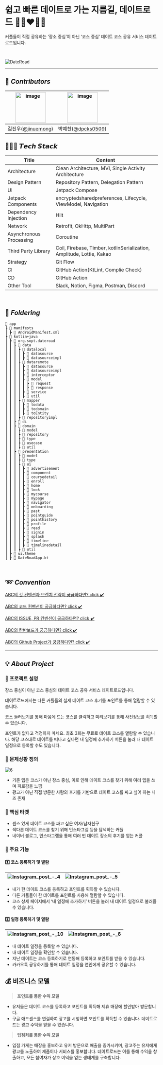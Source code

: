 # 쉽고 빠른 데이트로 가는 지름길, 데이트로드 👩🏻‍❤️‍👨🏻

커플들이 직접 공유하는 ‘장소 중심’이 아닌 ‘코스 중심’ 데이트 코스 공유 서비스 데이트로드입니다.

<br>

![DateRoad](https://github.com/user-attachments/assets/3e0c4678-25de-4e48-8939-581733a9ec5b)

---

## 💟 *****Contributors*****

| <img alt="image" src="https://github.com/woowacourse-study/2024-GaegSa5-study/assets/85734140/80896a2a-d417-498b-81cc-9e2c239f37ee" width="100" height="100">  | <img alt="image" src="https://github.com/chaehyuns/GaegSa5/assets/80222352/aea5197f-8651-45a4-8bec-1e28baeae41c" width="100" height="100"> |  
|---------------------------------------------------------------------------------------------------------------------------------------------------------------|---------------------------------------------------------------------------------------------------------------------------------------------------------------|
| 김진우([@jinuemong](https://github.com/jinuemong))                                                                                                                | 박예찬([@dpcks0509](https://github.com/dpcks0509))  | 

## 👩🏻‍💻 ***𝙏𝙚𝙘𝙝 𝙎𝙩𝙖𝙘𝙠***

| Title                   | Content                                                                     |
|-------------------------|-----------------------------------------------------------------------------|
| Architecture            | Clean Architecture, MVI, Single Activity Architecture                       |
| Design Pattern          | Repository Pattern, Delegation Pattern                                      |
| UI                      | Jetpack Compose                                                             |
| Jetpack Components      | encryptedsharedpreferences, Lifecycle, ViewModel, Navigation                |
| Dependency Injection    | Hilt                                                                        |
| Network                 | Retrofit, OkHttp, MultiPart                                                 |
| Asynchronous Processing | Coroutine                                                                   |
| Third Party Library     | Coil, Firebase, Timber, kotlinSerialization, Amplitude, Lottie, Kakao |
| Strategy                | Git Flow                                                                    |
| CI                      | GitHub Action(KtLint, Complie Check)                                        |
| CD                      | GitHub Action                                                               |
| Other Tool              | Slack, Notion, Figma, Postman, Discord                                      |

<br>

## 📁 *****Foldering*****
```
📂 app
┣ 📂 manifests
┃ ┣ 📜 AndroidManifest.xml
┣ 📂 kotlin+java
┃ ┣ 📂 org.sopt.dateroad
┃ ┃ ┣ 📂 data
┃ ┃ ┃ ┣ 📂 datalocal
┃ ┃ ┃ ┃ ┣ 📂 datasource
┃ ┃ ┃ ┃ ┣ 📂 datasourceimpl
┃ ┃ ┃ ┣ 📂 dataremote
┃ ┃ ┃ ┃ ┣ 📂 datasource
┃ ┃ ┃ ┃ ┣ 📂 datasourceimpl
┃ ┃ ┃ ┃ ┣ 📂 interceptor
┃ ┃ ┃ ┃ ┣ 📂 model
┃ ┃ ┃ ┃ ┃ ┣ 📂 request
┃ ┃ ┃ ┃ ┃ ┣ 📂 response
┃ ┃ ┃ ┃ ┣ 📂 service
┃ ┃ ┃ ┃ ┣ 📂 util
┃ ┃ ┃ ┣ 📂 mapper
┃ ┃ ┃ ┃ ┣ 📂 todata
┃ ┃ ┃ ┃ ┣ 📂 todomain
┃ ┃ ┃ ┃ ┣ 📂 toEntity
┃ ┃ ┃ ┣ 📂 repositoryimpl
┃ ┃ ┣ 📂 di
┃ ┃ ┣ 📂 domain
┃ ┃ ┃ ┣ 📂 model
┃ ┃ ┃ ┣ 📂 repository
┃ ┃ ┃ ┣ 📂 type
┃ ┃ ┃ ┣ 📂 usecase
┃ ┃ ┃ ┣ 📂 util
┃ ┃ ┣ 📂 presentation
┃ ┃ ┃ ┣ 📂 model
┃ ┃ ┃ ┣ 📂 type
┃ ┃ ┃ ┣ 📂 ui
┃ ┃ ┃ ┃ ┣ 📂 advertisement
┃ ┃ ┃ ┃ ┣ 📂 component
┃ ┃ ┃ ┃ ┃ 📂 coursedetail
┃ ┃ ┃ ┃ ┣ 📂 enroll
┃ ┃ ┃ ┃ ┣ 📂 home
┃ ┃ ┃ ┃ ┣ 📂 look
┃ ┃ ┃ ┃ ┣ 📂 mycourse
┃ ┃ ┃ ┃ ┣ 📂 mypage
┃ ┃ ┃ ┃ ┣ 📂 navigator
┃ ┃ ┃ ┃ ┣ 📂 onboarding
┃ ┃ ┃ ┃ ┣ 📂 past
┃ ┃ ┃ ┃ ┣ 📂 pointguide
┃ ┃ ┃ ┃ ┣ 📂 pointhistory
┃ ┃ ┃ ┃ ┣ 📂 profile
┃ ┃ ┃ ┃ ┣ 📂 read
┃ ┃ ┃ ┃ ┣ 📂 signin
┃ ┃ ┃ ┃ ┣ 📂 splash
┃ ┃ ┃ ┃ ┣ 📂 timeline
┃ ┃ ┃ ┃ ┣ 📂 timelinedetail
┃ ┃ ┃ ┣ 📂 util
┃ ┣ 📂 ui.theme
┃ ┣ 📄 DateRoadApp.kt

```

<br>

## ➿ *****Convention*****

[ABC의 깃 컨벤션과 브랜치 전략이 궁금하다면? click ✔️](https://hooooooni.notion.site/Git-Convention-Branch-Strategy-fdcac833649d41beaea4fc5c4f7250a8?pvs=4)
<br>

[ABC의 코드 컨벤션이 궁금하다면? click ✔️](https://hooooooni.notion.site/Android-Coding-Convention-019d81b86cdb44cf8ab3ffa55c10c64d?pvs=4)
<br>

[ABC의 ISSUE, PR 컨벤션이 궁금하다면? click ✔️](https://hooooooni.notion.site/ISSUE-PR-Convention-c5718ebddba64678a001339cd5e148b2?pvs=4)
<br>

[ABC의 칸반보드가 궁금하다면? click ✔️](https://hooooooni.notion.site/ROLE-e46dd81ac93e47d999c2bb4147069ce6?pvs=4)
<br>

[ABC의 Github Project가 궁금하다면? click ✔️](https://github.com/orgs/TeamDATEROAD/projects/1)
<br>

---

## 💡 *****About Project*****

### 🩷 프로젝트 설명
<aside>
장소 중심이 아닌 코스 중심의 데이트 코스 공유 서비스 데이트로드입니다.

데이트로드에서는 다른 커플들의 실제 데이트 코스 후기를 포인트를 통해 열람할 수 있습니다.

코스 둘러보기를 통해 마음에 드는 코스를 클릭하고 미리보기를 통해 사전정보를 획득할 수 있습니다.

포인트가 없다고 걱정하지 마세요. 최초 3회는 무료로 데이트 코스를 열람할 수 있습니다. 해당 코스대로 데이트를 떠나고 싶다면 내 일정에 추가하기 버튼을 눌러 내 데이트 일정으로 등록할 수도 있습니다.
</aside>

### 📝 문제상황 정의
![6](https://github.com/user-attachments/assets/c856fdaf-86f2-4f6d-bc20-3109eb072bdf)

- 기존 앱은 코스가 아닌 장소 중심, 이로 인해 데이트 코스를 찾기 위해 여러 앱을 쓰며 피로감을 느낌
- 광고가 아닌 직접 방문한 사람의 후기를 기반으로 데이트 코스를 짜고 싶어 하는 니즈 존재

### 🎯 핵심 타겟
- 센스 있게 데이트 코스를 짜고 싶은 여자/남자친구
- 색다른 데이트 코스를 찾기 위해 인스타그램 등을 탐색하는 커플
- 네이버 블로그, 인스타그램을 통해 여러 번 데이트 장소의 후기를 얻는 커플

### 📍 주요 기능
#### 1️⃣ 코스 등록하기 및 열람

|![Instagram_post_-_4](https://github.com/user-attachments/assets/6232fd24-f906-49a8-9ea0-16d296545931)|![Instagram_post_-_5](https://github.com/user-attachments/assets/0d648884-0d06-4043-9d31-03df52d434b9)|
|---|---|
- 내가 한 데이트 코스를 등록하고 포인트를 획득할 수 있습니다.
- 다른 커플들이 한 데이트를 포인트를 사용해 열람할 수 있습니다.
- 코스 상세 페이지에서 ‘내 일정에 추가하기’ 버튼을 눌러 내 데이트 일정으로 불러올 수 있습니다.

#### 2️⃣ 일정 등록하기 및 열람

|![Instagram_post_-_10](https://github.com/user-attachments/assets/8e3a627f-e567-4ad5-ac11-63e560a09b67)|![Instagram_post_-_6](https://github.com/user-attachments/assets/e9accf21-1c6c-4fb5-9ad8-f834ab5750fa)|
|---|---|

- 내 데이트 일정을 등록할 수 있습니다.
- 내 데이트 일정을 확인할 수 있습니다.
- 지난 데이트는 코스 등록하기로 연동해 등록하고 포인트를 받을 수 있습니다.
- 카카오톡 공유하기를 통해 데이트 일정을 연인에게 공유할 수 있습니다.

## 💰 비즈니스 모델

> **포인트를 통한 수익 모델**
>
- 유저들은 데이트 코스를 등록하고 포인트를 획득해 제휴 매장에 할인받아 방문합니다.
- 구글 애드센스를 연결하여 광고를 시청하면 포인트를 획득할 수 있습니다. 데이트로드는 광고 수익을 얻을 수 있습니다.

> **입점처를 통한 수익 모델**
>
- 입점 가게는 매장을 홍보하고 유저 방문으로 매출을 증가시키며, 광고주는 유저에게 광고를 노출하여 제품이나 서비스를 홍보합니다. 데이트로드는 이를 통해 수익을 창출하고, 모든 참여자가 상호 이익을 얻는 생태계를 구축합니다.

<br/><br/>
